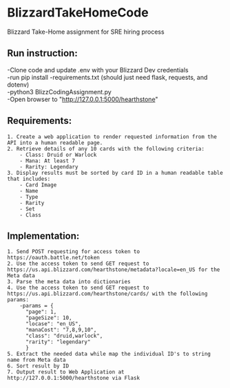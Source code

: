 # BlizzardTakeHomeCode  
Blizzard Take-Home assignment for SRE hiring process  

## Run instruction:    
-Clone code and update .env with your Blizzard Dev credentials    
-run pip install -requirements.txt  (should just need flask, requests, and dotenv)  
-python3 BlizzCodingAssignment.py    
-Open browser to "http://127.0.0.1:5000/hearthstone"    

## Requirements:  
    1. Create a web application to render requested information from the API into a human readable page.  
    2. Retrieve details of any 10 cards with the following criteria:  
        - Class: Druid or Warlock  
        - Mana: At least 7  
        - Rarity: Legendary  
    3. Display results must be sorted by card ID in a human readable table that includes:  
        - Card Image  
        - Name  
        - Type  
        - Rarity  
        - Set  
        - Class  

## Implementation:  
    1. Send POST requesting for access token to https://oauth.battle.net/token    
    2. Use the access token to send GET request to https://us.api.blizzard.com/hearthstone/metadata?locale=en_US for the Meta data  
    3. Parse the meta data into dictionaries  
    4. Use the access token to send GET request to https://us.api.blizzard.com/hearthstone/cards/ with the following params:    
        -params = {  
          "page": 1,  
          "pageSize": 10,  
          "locase": "en_US",  
          "manaCost": "7,8,9,10",  
          "class": "druid,warlock",  
          "rarity": "legendary"  
          }    
    5. Extract the needed data while map the individual ID's to string name from Meta data  
    6. Sort result by ID    
    7. Output result to Web Application at http://127.0.0.1:5000/hearthstone via Flask    
